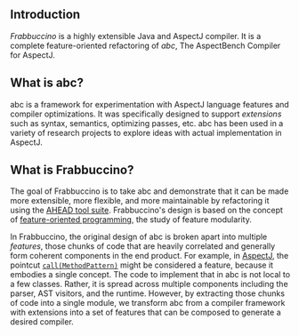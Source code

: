 ## Introduction

_Frabbuccino_ is a highly extensible Java and AspectJ compiler. It is a complete feature-oriented refactoring of _abc_, The AspectBench Compiler for AspectJ.

## What is abc?

abc is a framework for experimentation with AspectJ language features and compiler optimizations. It was specifically designed to support _extensions_ such as syntax, semantics, optimizing passes, etc. abc has been used in a variety of research projects to explore ideas with actual implementation in AspectJ.

## What is Frabbuccino?

The goal of Frabbuccino is to take abc and demonstrate that it can be made more extensible, more flexible, and more maintainable by refactoring it using the [AHEAD tool suite](http://www.cs.utexas.edu/~schwartz/ATS.html). Frabbuccino's design is based on the concept of [feature-oriented programming](http://en.wikipedia.org/wiki/Feature-oriented_programming), the study of feature modularity.

In Frabbuccino, the original design of abc is broken apart into multiple _features_, those chunks of code that are heavily correlated and generally form coherent components in the end product. For example, in [AspectJ](http://aspectj.org), the pointcut [`call(MethodPattern)`](http://www.eclipse.org/aspectj/doc/released/progguide/quick.html#quick-pointcuts) might be considered a feature, because it embodies a single concept. The code to implement that in abc is not local to a few classes. Rather, it is spread across multiple components including the parser, AST visitors, and the runtime. However, by extracting those chunks of code into a single module, we transform abc from a compiler framework with extensions into a set of features that can be composed to generate a desired compiler.
